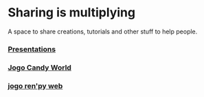 # Sharing is multiplying
A space to share creations, tutorials and other stuff to help people.

### [Presentations](https://m00nlinari.github.io/presentations/)
### [Jogo Candy World](https://m00nlinari.github.io/games/)
### [jogo ren'py web](https://m00nlinari.github.io/repy-test/)
